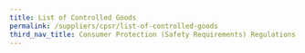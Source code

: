 ```yaml
---
title: List of Controlled Goods
permalink: /suppliers/cpsr/list-of-controlled-goods
third_nav_title: Consumer Protection (Safety Requirements) Regulations 
---
```

